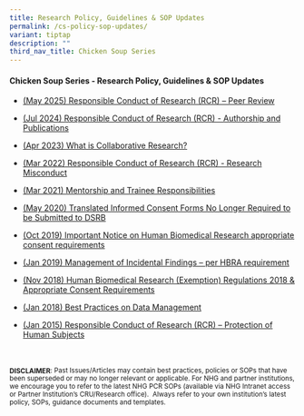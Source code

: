 ```yaml
---
title: Research Policy, Guidelines & SOP Updates
permalink: /cs-policy-sop-updates/
variant: tiptap
description: ""
third_nav_title: Chicken Soup Series
---
```

<h4><strong>Chicken Soup Series - Research Policy, Guidelines &amp; SOP Updates</strong></h4>
<p></p>
<ul data-tight="true" class="tight">
<li>
<p><a href="/files/Chicken Soup/ResearchPolicySOPUpdates/may25_rcr_peer review.pdf" rel="noopener noreferrer nofollow" target="_blank">(May 2025) Responsible Conduct of Research (RCR) – Peer Review</a>
</p>
</li>
<li>
<p><a href="/files/Chicken Soup/ResearchPolicySOPUpdates/Jul_24__RCR__Authorship_and_Publications.pdf" rel="noopener noreferrer nofollow" target="_blank">(Jul 2024) Responsible Conduct of Research (RCR) - Authorship and Publications</a>
</p>
</li>
<li>
<p><a href="/files/Chicken Soup/ResearchPolicySOPUpdates/Apr_23__What_is_Collaborative_Research.pdf" rel="noopener noreferrer nofollow" target="_blank">(Apr 2023) What is Collaborative Research?</a>
</p>
</li>
<li>
<p><a href="/files/Chicken Soup/ResearchPolicySOPUpdates/Mar_22__Responsible_Conduct_of_Research__RCR____Research_Misconduct.pdf" rel="noopener noreferrer nofollow" target="_blank">(Mar 2022) Responsible Conduct of Research (RCR) - Research Misconduct</a>
</p>
</li>
<li>
<p><a href="/files/Chicken Soup/ResearchPolicySOPUpdates/Mar_21__Mentorship_and_Trainee_Responsibilities.pdf" rel="noopener noreferrer nofollow" target="_blank">(Mar 2021) Mentorship and Trainee Responsibilities</a>
</p>
</li>
<li>
<p><a href="/files/Chicken Soup/ResearchPolicySOPUpdates/May_20__Translated_Informed_Consent_Forms_No_Longer_Required_to_be_Submitted_to_DSRB.pdf" rel="noopener noreferrer nofollow" target="_blank">(May 2020) Translated Informed Consent Forms No Longer Required to be Submitted to DSRB</a>
</p>
</li>
<li>
<p><a href="/files/Chicken Soup/ResearchPolicySOPUpdates/Oct_19__Important_Notice_on_Human_Biomedical_Research_appropriate_consent_requirements.pdf" rel="noopener noreferrer nofollow" target="_blank">(Oct 2019) Important Notice on Human Biomedical Research appropriate consent requirements</a>
</p>
</li>
<li>
<p><a href="/files/Chicken Soup/ResearchPolicySOPUpdates/Jan_19__Management_of_Incidential_Findings___per_HBRA_requirement.pdf" rel="noopener noreferrer nofollow" target="_blank">(Jan 2019) Management of Incidental Findings – per HBRA requirement</a>
</p>
</li>
<li>
<p><a href="/files/Chicken Soup/ResearchPolicySOPUpdates/Nov_18__Human_Biomedical_Research__Exemption__Regulations_2018___Appropriate_Consent_Requirements.pdf" rel="noopener noreferrer nofollow" target="_blank">(Nov 2018) Human Biomedical Research (Exemption) Regulations 2018 &amp; Appropriate Consent Requirements</a>
</p>
</li>
<li>
<p><a href="/files/Chicken Soup/ResearchPolicySOPUpdates/Jan_18__Best_Practices_on_Data_Management.pdf" rel="noopener noreferrer nofollow" target="_blank">(Jan 2018) Best Practices on Data Management</a>
</p>
</li>
<li>
<p><a href="/files/Chicken Soup/ResearchPolicySOPUpdates/Jan_15__Responsible_Conduct_of_Research__RCR____Protection_of_Human_Subjects.pdf" rel="noopener noreferrer nofollow" target="_blank">(Jan 2015) Responsible Conduct of Research (RCR) – Protection of Human Subjects</a>
</p>
</li>
</ul>
<p>
<br>
<br><strong><sub>DISCLAIMER</sub></strong><sub>: Past Issues/Articles may contain best practices, policies or SOPs that have been superseded or may no longer relevant or applicable. For NHG and partner institutions, we encourage you to refer to the latest NHG PCR SOPs (available via NHG Intranet access or Partner Institution’s CRU/Research office).&nbsp; Always refer to your own institution’s latest policy, SOPs, guidance documents and templates.</sub>
</p>